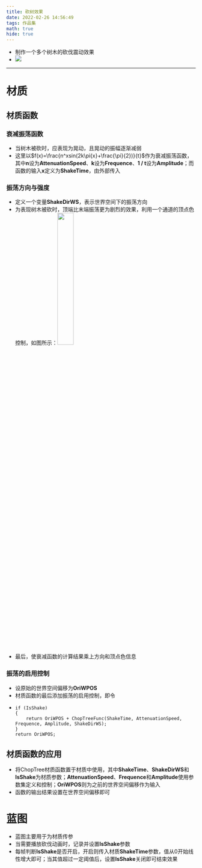 ```yaml
---
title: 砍树效果
date: 2022-02-26 14:56:49
tags: 作品集
math: true
hide: true
---
```

- 制作一个多个树木的砍伐震动效果
- <img src = '/砍树效果/ChopTree.gif'>
***

# 材质
## 材质函数
### 衰减振荡函数
- 当树木被砍时，应表现为晃动，且晃动的振幅逐渐减弱
- 这里以$f(x)=\frac{n^xsin(2k\pi{x}+\frac{\pi}{2})}{t}$作为衰减振荡函数，其中**n**设为**AttenuationSpeed**、**k**设为**Frequence**、**1 / t**设为**Amplitude**；而函数的输入**x**定义为**ShakeTime**，由外部传入

### 振荡方向与强度
- 定义一个变量**ShakeDirWS**，表示世界空间下的振荡方向
- 为表现树木被砍时，顶端比末端振荡更为剧烈的效果，利用一个通道的顶点色控制，如图所示：<img src = '/砍树效果/VertexColor.png' width='30%'>
- 最后，使衰减函数的计算结果乘上方向和顶点色信息

### 振荡的启用控制
- 设原始的世界空间偏移为**OriWPOS**
- 材质函数的最后添加振荡的启用控制，即令
- ```
  if (IsShake)
  {
      return OriWPOS + ChopTreeFunc(ShakeTime, AttenuationSpeed, Frequence, Amplitude, ShakeDirWS);
  }
  return OriWPOS;
  ```

## 材质函数的应用
- 将ChopTree材质函数置于材质中使用，其中**ShakeTime**、**ShakeDirWS**和**IsShake**为材质参数；**AttenuationSpeed**、**Frequence**和**Amplitude**使用参数集定义和控制；**OriWPOS**则为之前的世界空间偏移作为输入
- 函数的输出结果设置在世界空间偏移即可

# 蓝图
- 蓝图主要用于为材质传参
- 当需要播放砍伐动画时，记录并设置**IsShake**参数
- 每帧判断**IsShake**是否开启，开启则传入材质**ShakeTime**参数，值从0开始线性增大即可；当其值超过一定阈值后，设置**IsShake**关闭即可结束效果